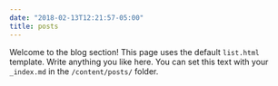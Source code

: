 ```yaml
---
date: "2018-02-13T12:21:57-05:00"
title: posts
---
```


Welcome to the blog section! This page uses the default `list.html` template. Write anything you like here. You can set this text with your `_index.md` in the `/content/posts/` folder.
